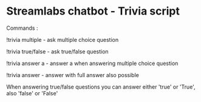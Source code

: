 # Streamlabs chatbot - Trivia script

Commands :

!trivia multiple - ask multiple choice question

!trivia true/false - ask true/false question

!trivia answer a - answer a when answering multiple choice question

!trivia answer <my answer> - answer with full answer also possible

When answering true/false questions you can answer either 'true' or 'True', also 'false' or 'False'
